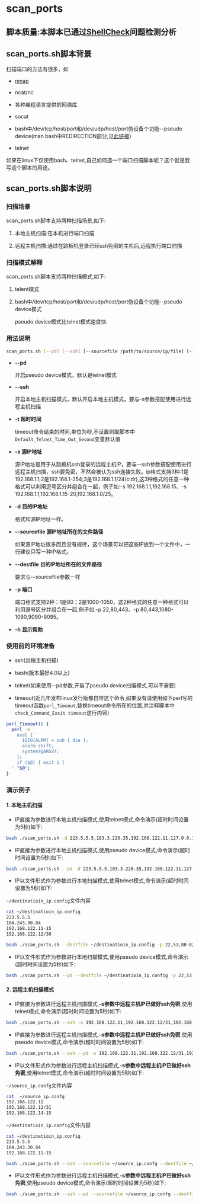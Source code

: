 # scan_ports

## 脚本质量:本脚本已通过[ShellCheck](https://www.shellcheck.net/ "ShellCheck")问题检测分析

## scan_ports.sh脚本背景

扫描端口的方法有很多，如

- [nmap](https://nmap.org/ "nmap")

- ncat/nc

- 各种编程语言提供的网络库

- socat

- bash中/dev/tcp/host/port和/dev/udp/host/port伪设备个功能--pseudo device(man bash中REDIRECTION部分,见[此链接](https://www.gnu.org/software/bash/manual/bash.html#Redirections "Redirections"))

- telnet

如果在linux下仅使用bash、telnet,自己如何造一个端口扫描脚本呢？这个就是我写这个脚本的用途。

## scan_ports.sh脚本说明

### 扫描场景

scan_ports.sh脚本支持两种扫描场景,如下:

1. 本地主机扫描:在本机进行端口扫描

2. 远程主机扫描:通过在跳板机登录已经ssh免密的主机后,远程执行端口扫描

### 扫描模式解释

scan_ports.sh脚本支持两种扫描模式,如下:

1. telent模式

2. bash中/dev/tcp/host/port和/dev/udp/host/port伪设备个功能--pseudo device模式

    pseudo device模式比telnet模式速度快.

### 用法说明

```bash
scan_ports.sh [--pd] [--ssh] [--sourcefile /path/to/source/ip/file] [--destfile /path/to/destination/ip/file] [-s source_ip_format] [-d destination_ip_format] [-p port]  [-t timeout_second] [-h]
```

- **--pd**

  开启pseudo device模式，默认是telnet模式

- **--ssh**
  
  开启本地主机扫描模式，默认开启本地主机模式，要与-s参数搭配使用进行远程主机扫描

- **-t 超时时间**

  timeout命令结束的时间,单位为秒,不设置则取脚本中`Default_Telnet_Time_Out_Second`变量默认值

- **-s 源IP地址**
  
  源IP地址是用于从跳板机ssh登录的远程主机IP，要与--ssh参数搭配使用进行远程主机扫描，ssh要免密，不然会被认为ssh连接失败。ip格式支持3种:1是192.168.1.1;2是192.168.1-254;3是192.168.1.1/24(cidr),这3种格式的任意一种格式可以利用逗号区分并组合在一起，例子如:-s 192.168.1.1,192.168.15、-s 192.168.1.1,192.168.1.15-20,192.168.1.0/25。

- **-d 目的IP地址**

  格式和源IP地址一样。

- **--sourcefile 源IP地址所在的文件路径**
  
  如果源IP地址很多而且没有规律，这个场景可以把这些IP放到一个文件中，一行建议只写一种IP格式。

- **--destfile 目的IP地址所在的文件路径**

  要求与--sourcefile参数一样

- **-p 端口**

  端口格式支持2种：1是80；2是1000-1050，这2种格式的任意一种格式可以利用逗号区分并组合在一起,例子如:-p 22,80,443、-p 80,443,1080-1090,9090-9095。

- **-h 显示帮助**

### 使用前的环境准备

- ssh(远程主机扫描)

- bash(版本最好4.0以上)

- telnet(如果使用--pd参数,开启了pseudo device扫描模式,可以不需要)

- timeout(近几年发布linux发行版都自带这个命令,如果没有请使用如下perl写的timeout函数`perl_Timeout`,替换timeout命令所在的位置,并注释脚本中`check_Command_Exsit timeout`这行内容)

```bash
perl_Timeout() {
  perl -e '
    eval {
      $SIG{ALRM} = sub { die };
      alarm shift;
      system(@ARGV);
    };
    if ($@) { exit 1 }
  ' "$@";
}
```

### 演示例子

#### 1. 本地主机扫描

- IP直接为参数进行本地主机扫描模式,使用telnet模式,命令演示(超时时间设置为5秒)如下:

```bash
bash ./scan_ports.sh -d 223.5.5.5,183.3.226.35,192.168.122.11,127.0.0.1 -p 22,53,80-82 -t 5
```

- IP直接为参数进行本地主机扫描模式,使用pseudo device模式,命令演示(超时时间设置为5秒)如下:

```bash
bash ./scan_ports.sh --pd -d 223.5.5.5,183.3.226.35,192.168.122.11,127.0.0.1 -p 22,53,80-82 -t 5
```

- IP以文件形式作为参数进行本地扫描模式,使用telnet模式,命令演示(超时时间设置为5秒)如下:

`~/destinatioin_ip.config`文件内容

```bash
cat ~/destinatioin_ip.config
223.5.5.5
104.243.30.84
192.168.122.11-15
192.168.122.12/30
```

```bash
bash ./scan_ports.sh --destfile ~/destinatioin_ip.config -p 22,53,80-82 -t 5
```

- IP以文件形式作为参数进行本地扫描模式,使用pseudo device模式,命令演示(超时时间设置为5秒)如下:

```bash
bash ./scan_ports.sh --pd --destfile ~/destinatioin_ip.config -p 22,53,80-82 -t 5
```

#### 2. 远程主机扫描模式

- IP直接为参数进行远程主机扫描模式,**-s参数中远程主机IP已做好ssh免密**,使用telnet模式,命令演示(超时时间设置为5秒)如下:

```bash
bash ./scan_ports.sh --ssh -s 192.168.122.11,192.168.122.12/31,192.168.122.14-15 -d 223.5.5.5,183.3.226.35,192.168.122.11,127.0.0.1 -p 22,53,80-82 -t 5
```

- IP直接为参数进行远程主机扫描模式,**-s参数中远程主机IP已做好ssh免密**,使用pseudo device模式,命令演示(超时时间设置为5秒)如下:

```bash
bash ./scan_ports.sh --ssh --pd -s 192.168.122.11,192.168.122.12/31,192.168.122.14-15 -d 223.5.5.5,183.3.226.35,192.168.122.11,127.0.0.1 -p 22,53,80-82 -t 5
```

- IP以文件形式作为参数进行远程主机扫描模式,**-s参数中远程主机IP已做好ssh免密**,使用telnet模式,命令演示(超时时间设置为5秒)如下:

`~/source_ip.confg`文件内容

```bash
cat  ~/source_ip.confg
192.168.122.11
192.168.122.12/31
192.168.122.14-15
```

`~/destinatioin_ip.config`文件内容

```bash
cat ~/destinatioin_ip.config
223.5.5.5
104.243.30.84
192.168.122.11-15
```

```bash
bash ./scan_ports.sh --ssh --sourcefile ~/source_ip.confg --destfile ~/destinatioin_ip.config -p 22,53,80-82 -t 5
```

- IP以文件形式作为参数进行远程主机扫描模式,**-s参数中远程主机IP已做好ssh免密**,使用pseudo device模式,命令演示(超时时间设置为5秒)如下:

```bash
bash ./scan_ports.sh --ssh --pd --sourcefile ~/source_ip.confg --destfile ~/destinatioin_ip.config -p 22,53,80-82 -t 5
```
